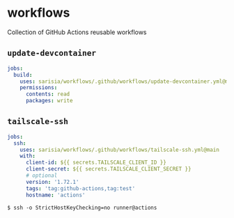 # workflows
Collection of GitHub Actions reusable workflows

## `update-devcontainer`

```yaml
jobs:
  build:
    uses: sarisia/workflows/.github/workflows/update-devcontainer.yml@main
    permissions:
      contents: read
      packages: write
```

## `tailscale-ssh`

```yaml
jobs:
  ssh:
    uses: sarisia/workflows/.github/workflows/tailscale-ssh.yml@main
    with:
      client-id: ${{ secrets.TAILSCALE_CLIENT_ID }}
      client-secret: ${{ secrets.TAILSCALE_CLIENT_SECRET }}
      # optional
      version: '1.72.1'
      tags: 'tag:github-actions,tag:test'
      hostname: 'actions'
```

```
$ ssh -o StrictHostKeyChecking=no runner@actions
```

